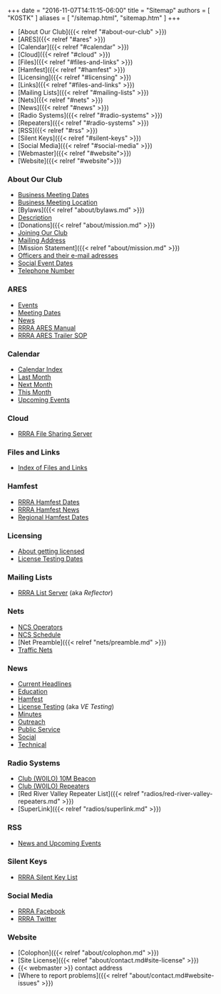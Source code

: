 +++
date = "2016-11-07T14:11:15-06:00"
title = "Sitemap"
authors = [ "K0STK" ]
aliases = [ "/sitemap.html", "sitemap.htm" ]
+++
* [About Our Club]({{< relref "#about-our-club" >}})
* [ARES]({{< relref "#ares" >}})
* [Calendar]({{< relref "#calendar" >}})
* [Cloud]({{< relref "#cloud" >}})
* [Files]({{< relref "#files-and-links" >}})
* [Hamfest]({{< relref "#hamfest" >}})
* [Licensing]({{< relref "#licensing" >}})
* [Links]({{< relref "#files-and-links" >}})
* [Mailing Lists]({{< relref "#mailing-lists" >}})
* [Nets]({{< relref "#nets" >}})
* [News]({{< relref "#news" >}})
* [Radio Systems]({{< relref "#radio-systems" >}})
* [Repeaters]({{< relref "#radio-systems" >}})
* [RSS]({{< relref "#rss" >}})
* [Silent Keys]({{< relref "#silent-keys" >}})
* [Social Media]({{< relref "#social-media" >}})
* [Webmaster]({{< relref "#website">}})
* [Website]({{< relref "#website">}})


### About Our Club
* [Business Meeting Dates](/dates/business-meetings)
* [Business Meeting Location](/about/#red-river-radio-amateurs)
* [Bylaws]({{< relref "about/bylaws.md" >}})
* [Description](/about/#red-river-radio-amateurs)
* [Donations]({{< relref "about/mission.md" >}})
* [Joining Our Club](/about/#join-our-club)
* [Mailing Address](/about/contact#mailing-address)
* [Mission Statement]({{< relref "about/mission.md" >}})
* [Officers and their e-mail adresses](/about/contact#officers)
* [Social Event Dates](/dates/social/)
* [Telephone Number](/about/#mailing-address)

### ARES 
* [Events](/dates/public-service)
* [Meeting Dates](/dates/ares-meetings)
* [News](/categories/public-service/)
* [RRRA ARES Manual](/links/)
* [RRRA ARES Trailer SOP](/links/)

### Calendar
* [Calendar Index](/calendar/)
* [Last Month](/calendar/-1/)
* [Next Month](/calendar/1/)
* [This Month](/calendar/0/)
* [Upcoming Events](/)

### Cloud
* [RRRA File Sharing Server](http://cloud.rrra.org/)

### Files and Links
* [Index of Files and Links](/links/)

### Hamfest
* [RRRA Hamfest Dates](/dates/hamfest/)
* [RRRA Hamfest News](/categories/hamfest/)
* [Regional Hamfest Dates](/dates/regional-hamfests/)

### Licensing
* [About getting licensed](/licensing/)
* [License Testing Dates](/dates/license-testing/)

### Mailing Lists
* [RRRA List Server](http://lists.rrra.org/) (aka *Reflector*)

### Nets
* [NCS Operators](/ncs/)
* [NCS Schedule](/dates/ncs-schedule)
* [Net Preamble]({{< relref "nets/preamble.md" >}})
* [Traffic Nets](/nets/)

### News
* [Current Headlines](/)
* [Education](/categories/education/)
* [Hamfest](/categories/hamfest/)
* [License Testing](/categories/license-testing/) (aka *VE Testing*)
* [Minutes](/categories/minutes/)
* [Outreach](/categories/outreach/)
* [Public Service](/categories/public-service/)
* [Social](/categories/social/)
* [Technical](/categories/technical/)

### Radio Systems
* [Club (W0ILO) 10M Beacon](/radios/#w0ilo-10m-beacon)
* [Club (W0ILO) Repeaters](/radios/#w0ilo-repeaters)
* [Red River Valley Repeater List]({{< relref "radios/red-river-valley-repeaters.md" >}})
* [SuperLink]({{< relref "radios/superlink.md" >}})

### RSS
* [News and Upcoming Events](/index.xml)

### Silent Keys
* [RRRA Silent Key List](/sk/)

### Social Media
* [RRRA Facebook](https://www.facebook.com/W0ILO)
* [RRRA Twitter](http://twitter.com/w0ilo)

### Website
<!--* [How to contribute](/) -->
* [Colophon]({{< relref "about/colophon.md" >}})
* [Site License]({{< relref "about/contact.md#site-license" >}})
* {{< webmaster >}} contact address
* [Where to report problems]({{< relref "about/contact.md#website-issues" >}})
